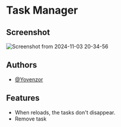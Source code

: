 # Task Manager

## Screenshot

![Screenshot from 2024-11-03 20-34-56](https://github.com/user-attachments/assets/c4f22422-57ca-42e7-8ded-2438ed04554f)

## Authors

- [@Yovenzor](https://www.linkedin.com/in/yovenzor-singh)

## Features

- When reloads, the tasks don't disappear.
- Remove task
